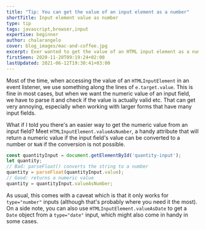 ```yaml
---
title: "Tip: You can get the value of an input element as a number"
shortTitle: Input element value as number
type: tip
tags: javascript,browser,input
expertise: beginner
author: chalarangelo
cover: blog_images/mac-and-coffee.jpg
excerpt: Ever wanted to get the value of an HTML input element as a number? Learn an easy way to do it with this handy trick.
firstSeen: 2020-11-20T09:19:24+02:00
lastUpdated: 2021-06-12T19:30:41+03:00
---
```


Most of the time, when accessing the value of an `HTMLInputElement` in an event listener, we use something along the lines of `e.target.value`. This is fine in most cases, but when we want the numeric value of an input field, we have to parse it and check if the value is actually valid etc. That can get very annoying, especially when working with larger forms that have many input fields.

What if I told you there's an easier way to get the numeric value from an input field? Meet `HTMLInputElement.valueAsNumber`, a handy attribute that will return a numeric value if the input field's value can be converted to a number or `NaN` if the conversion is not possible.

```js
const quantityInput = document.getElementById('quantity-input');
let quantity;
// Bad: parseFloat() converts the string to a number
quantity = parseFloat(quantityInput.value);
// Good: returns a numeric value
quantity = quantityInput.valueAsNumber;
```

As usual, this comes with a caveat which is that it only works for `type="number"` inputs (although that's probably where you need it the most). On a side note, you can also use `HTMLInputElement.valueAsDate` to get a `Date` object from a `type="date"` input, which might also come in handy in some cases.

